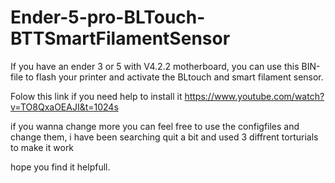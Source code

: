 # Ender-5-pro-BLTouch-BTTSmartFilamentSensor
If you have an ender 3 or 5 with  V4.2.2 motherboard, you can use this BIN-file to flash your printer and activate the BLtouch and smart filament sensor.


Folow this link if you need help to install it https://www.youtube.com/watch?v=TO8QxaOEAJI&t=1024s

if you wanna change more you can feel free to use the configfiles and change them, i have been searching quit a bit and used 3 diffrent torturials to make it work

hope you find it helpfull.
